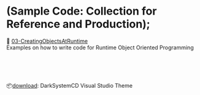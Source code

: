 # (Sample Code: Collection for Reference and Production);

:file_folder: [03-CreatingObjectsAtRuntime](https://github.com/DarkSystemCD/Sample-Code/tree/GitHub/03-CreateObjectsAtRuntime)<br>
Examples on how to write code for Runtime Object Oriented Programming

<br><br><br><br>:package:[download](https://studiostyl.es/schemes/darksystemcd): DarkSystemCD Visual Studio Theme
